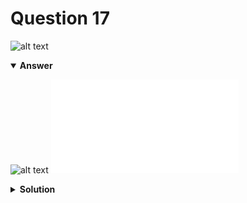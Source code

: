 # Question 17
![alt text](q17.png)

<details open>
<summary><b>Answer</b></summary>

![alt text](a17.svg)
![alt text](a17.py)
</details>

<details>
<summary><b>Solution</b></summary>

![alt text](s17.png)

    </details>